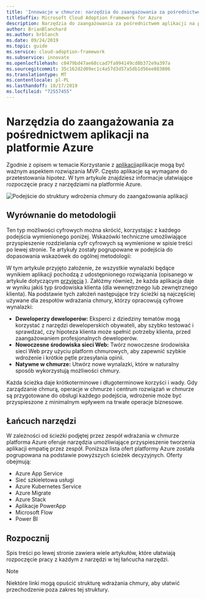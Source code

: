 ```yaml
---
title: 'Innowacje w chmurze: narzędzia do zaangażowania za pośrednictwem aplikacji na platformie Azure'
titleSuffix: Microsoft Cloud Adoption Framework for Azure
description: Narzędzia do zaangażowania za pośrednictwem aplikacji na platformie Azure
author: BrianBlanchard
ms.author: brblanch
ms.date: 09/24/2019
ms.topic: guide
ms.service: cloud-adoption-framework
ms.subservice: innovate
ms.openlocfilehash: c0479bd47ae68ccad7fa994149cd8b372e9a397a
ms.sourcegitcommit: 35c162d2d09ec1c4a57d3d57a5db1d56ee883806
ms.translationtype: MT
ms.contentlocale: pl-PL
ms.lasthandoff: 10/17/2019
ms.locfileid: "72557455"
---
```

# <a name="tools-to-engage-via-apps-in-azure"></a>Narzędzia do zaangażowania za pośrednictwem aplikacji na platformie Azure

Zgodnie z opisem w temacie Korzystanie z [aplikacji](../considerations/apps.md)aplikacje mogą być ważnym aspektem rozwiązania MVP. Często aplikacje są wymagane do przetestowania hipotez. W tym artykule znajdziesz informacje ułatwiające rozpoczęcie pracy z narzędziami na platformie Azure.

![Podejście do struktury wdrożenia chmury do zaangażowania aplikacji](../../_images/innovate/engage-via-apps.png)

## <a name="alignment-to-the-methodology"></a>Wyrównanie do metodologii

Ten typ możliwości cyfrowych można skrócić, korzystając z każdego podejścia wymienionego poniżej. Wskazówki techniczne umożliwiające przyspieszenie rozdzielania cyfr cyfrowych są wymienione w spisie treści po lewej stronie. Te artykuły zostały pogrupowane w podejścia do dopasowania wskazówek do ogólnej metodologii:

W tym artykule przyjęto założenie, że wszystkie wynalazki będące wynikiem aplikacji pochodzą z udostępnionego rozwiązania (opisanego w artykule dotyczącym [przyjęcia](./ci-cd.md) ). Załóżmy również, że każda aplikacja daje w wyniku jakiś typ środowiska klienta (dla wewnętrznego lub zewnętrznego klienta). Na podstawie tych założeń następujące trzy ścieżki są najczęściej używane dla zespołów wdrażania chmury, którzy opracowują cyfrowe wynalazki:

- **Deweloperzy deweloperów:** Eksperci z dziedziny tematów mogą korzystać z narzędzi deweloperskich obywateli, aby szybko testować i sprawdzać, czy hipoteza klienta może spełnić potrzeby klienta, przed zaangażowaniem profesjonalnych deweloperów.
- **Nowoczesne środowiska sieci Web:** Twórz nowoczesne środowiska sieci Web przy użyciu platform chmurowych, aby zapewnić szybkie wdrożenie i krótkie pętle przesyłania opinii.
- **Natywne w chmurze:** Utwórz nowe wynalazki, które w naturalny sposób wykorzystują możliwości chmury.

Każda ścieżka daje krótkoterminowe i długoterminowe korzyści i wady. Gdy zarządzanie chmurą, operacje w chmurze i centrum rozwiązań w chmurze są przygotowane do obsługi każdego podejścia, wdrożenie może być przyspieszone z minimalnym wpływem na trwałe operacje biznesowe.

## <a name="toolchain"></a>Łańcuch narzędzi

W zależności od ścieżki podjętej przez zespół wdrażania w chmurze platforma Azure oferuje narzędzia umożliwiające przyspieszenie tworzenia aplikacji empatię przez zespół. Poniższa lista ofert platformy Azure została pogrupowana na podstawie powyższych ścieżek decyzyjnych. Oferty obejmują:

- Azure App Service
- Sieć szkieletowa usługi
- Azure Kubernetes Service
- Azure Migrate
- Azure Stack
- Aplikacje PowerApp
- Microsoft Flow
- Power BI

## <a name="get-started"></a>Rozpocznij

Spis treści po lewej stronie zawiera wiele artykułów, które ułatwiają rozpoczęcie pracy z każdym z narzędzi w tej łańcucha narzędzi.

> [!NOTE]
> Niektóre linki mogą opuścić strukturę wdrażania chmury, aby ułatwić przechodzenie poza zakres tej struktury.
